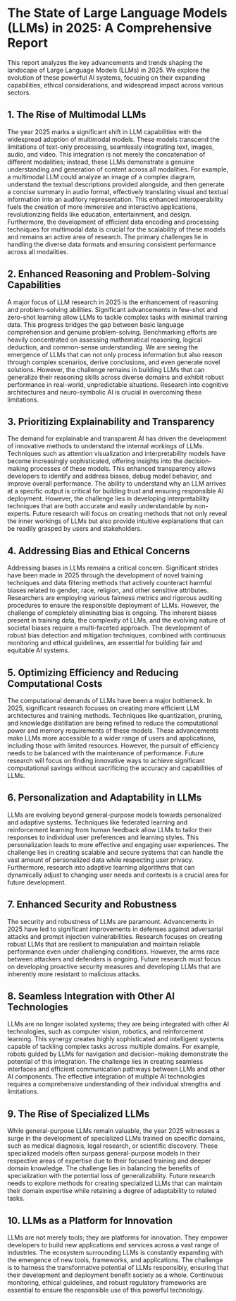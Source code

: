 # The State of Large Language Models (LLMs) in 2025: A Comprehensive Report

This report analyzes the key advancements and trends shaping the landscape of Large Language Models (LLMs) in 2025.  We explore the evolution of these powerful AI systems, focusing on their expanding capabilities, ethical considerations, and widespread impact across various sectors.

## 1. The Rise of Multimodal LLMs

The year 2025 marks a significant shift in LLM capabilities with the widespread adoption of multimodal models.  These models transcend the limitations of text-only processing, seamlessly integrating text, images, audio, and video.  This integration is not merely the concatenation of different modalities; instead, these LLMs demonstrate a genuine understanding and generation of content across all modalities.  For example, a multimodal LLM could analyze an image of a complex diagram, understand the textual descriptions provided alongside, and then generate a concise summary in audio format, effectively translating visual and textual information into an auditory representation.  This enhanced interoperability fuels the creation of more immersive and interactive applications, revolutionizing fields like education, entertainment, and design.  Furthermore, the development of efficient data encoding and processing techniques for multimodal data is crucial for the scalability of these models and remains an active area of research.  The primary challenges lie in handling the diverse data formats and ensuring consistent performance across all modalities.


## 2.  Enhanced Reasoning and Problem-Solving Capabilities

A major focus of LLM research in 2025 is the enhancement of reasoning and problem-solving abilities.  Significant advancements in few-shot and zero-shot learning allow LLMs to tackle complex tasks with minimal training data.  This progress bridges the gap between basic language comprehension and genuine problem-solving.  Benchmarking efforts are heavily concentrated on assessing mathematical reasoning, logical deduction, and common-sense understanding.  We are seeing the emergence of LLMs that can not only process information but also reason through complex scenarios, derive conclusions, and even generate novel solutions.  However, the challenge remains in building LLMs that can generalize their reasoning skills across diverse domains and exhibit robust performance in real-world, unpredictable situations.  Research into cognitive architectures and neuro-symbolic AI is crucial in overcoming these limitations.


## 3. Prioritizing Explainability and Transparency

The demand for explainable and transparent AI has driven the development of innovative methods to understand the internal workings of LLMs.  Techniques such as attention visualization and interpretability models have become increasingly sophisticated, offering insights into the decision-making processes of these models.  This enhanced transparency allows developers to identify and address biases, debug model behavior, and improve overall performance.  The ability to understand why an LLM arrives at a specific output is critical for building trust and ensuring responsible AI deployment.  However, the challenge lies in developing interpretability techniques that are both accurate and easily understandable by non-experts.  Future research will focus on creating methods that not only reveal the inner workings of LLMs but also provide intuitive explanations that can be readily grasped by users and stakeholders.


## 4. Addressing Bias and Ethical Concerns

Addressing biases in LLMs remains a critical concern.  Significant strides have been made in 2025 through the development of novel training techniques and data filtering methods that actively counteract harmful biases related to gender, race, religion, and other sensitive attributes.  Researchers are employing various fairness metrics and rigorous auditing procedures to ensure the responsible deployment of LLMs.  However, the challenge of completely eliminating bias is ongoing.  The inherent biases present in training data, the complexity of LLMs, and the evolving nature of societal biases require a multi-faceted approach.  The development of robust bias detection and mitigation techniques, combined with continuous monitoring and ethical guidelines, are essential for building fair and equitable AI systems.


## 5. Optimizing Efficiency and Reducing Computational Costs

The computational demands of LLMs have been a major bottleneck.  In 2025, significant research focuses on creating more efficient LLM architectures and training methods.  Techniques like quantization, pruning, and knowledge distillation are being refined to reduce the computational power and memory requirements of these models.  These advancements make LLMs more accessible to a wider range of users and applications, including those with limited resources.  However, the pursuit of efficiency needs to be balanced with the maintenance of performance.  Future research will focus on finding innovative ways to achieve significant computational savings without sacrificing the accuracy and capabilities of LLMs.


## 6.  Personalization and Adaptability in LLMs

LLMs are evolving beyond general-purpose models towards personalized and adaptive systems.  Techniques like federated learning and reinforcement learning from human feedback allow LLMs to tailor their responses to individual user preferences and learning styles.  This personalization leads to more effective and engaging user experiences.  The challenge lies in creating scalable and secure systems that can handle the vast amount of personalized data while respecting user privacy.  Furthermore, research into adaptive learning algorithms that can dynamically adjust to changing user needs and contexts is a crucial area for future development.


## 7. Enhanced Security and Robustness

The security and robustness of LLMs are paramount.  Advancements in 2025 have led to significant improvements in defenses against adversarial attacks and prompt injection vulnerabilities.  Research focuses on creating robust LLMs that are resilient to manipulation and maintain reliable performance even under challenging conditions.  However, the arms race between attackers and defenders is ongoing.  Future research must focus on developing proactive security measures and developing LLMs that are inherently more resistant to malicious attacks.


## 8. Seamless Integration with Other AI Technologies

LLMs are no longer isolated systems; they are being integrated with other AI technologies, such as computer vision, robotics, and reinforcement learning.  This synergy creates highly sophisticated and intelligent systems capable of tackling complex tasks across multiple domains.  For example, robots guided by LLMs for navigation and decision-making demonstrate the potential of this integration.  The challenge lies in creating seamless interfaces and efficient communication pathways between LLMs and other AI components.  The effective integration of multiple AI technologies requires a comprehensive understanding of their individual strengths and limitations.


## 9. The Rise of Specialized LLMs

While general-purpose LLMs remain valuable, the year 2025 witnesses a surge in the development of specialized LLMs trained on specific domains, such as medical diagnosis, legal research, or scientific discovery.  These specialized models often surpass general-purpose models in their respective areas of expertise due to their focused training and deeper domain knowledge.  The challenge lies in balancing the benefits of specialization with the potential loss of generalizability.  Future research needs to explore methods for creating specialized LLMs that can maintain their domain expertise while retaining a degree of adaptability to related tasks.


## 10. LLMs as a Platform for Innovation

LLMs are not merely tools; they are platforms for innovation.  They empower developers to build new applications and services across a vast range of industries.  The ecosystem surrounding LLMs is constantly expanding with the emergence of new tools, frameworks, and applications.  The challenge is to harness the transformative potential of LLMs responsibly, ensuring that their development and deployment benefit society as a whole.  Continuous monitoring, ethical guidelines, and robust regulatory frameworks are essential to ensure the responsible use of this powerful technology.